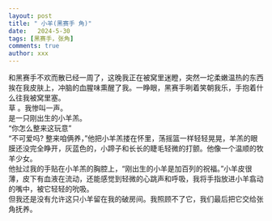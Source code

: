 ```yaml
---
layout: post
title: " 小羊(黑赛手 角)"
date:   2024-5-30
tags: [黑赛手，张角]
comments: true
author: xxx
---
```

和黑赛手不欢而散已经一周了，这晚我正在被窝里迷瞪，突然一坨柔嫩温热的东西挨在我皮肤上，冲脑的血腥味熏醒了我。一睁眼，黑赛手咧着笑朝我乐，手抱着什么往我被窝里塞。  
草 。我惨叫一声。  
是一只刚出生的小羊羔。  
“你怎么整来这玩意”  
“不可爱吗?   整来咱俩养，”他把小羊羔搂在怀里，荡摇篮一样轻轻晃晃，羊羔的眼膜还没完全睁开，灰蓝色的，小蹄子和长长的睫毛轻微的打颤。他像一个温顺的牧羊少女。  
他扯过我的手贴在小羊羔的胸腔上，“刚出生的小羊是加百列的祝福。”小羊皮很薄，皮下有血液在流动，还能感觉到轻微的心跳声和呼吸，我将手指放进小羊翕动的嘴中，被它轻轻的吮吸。  
但我还是没有允许这只小羊留在我的破房间。我照顾不了它，我们最后把它交给张角抚养。
	
